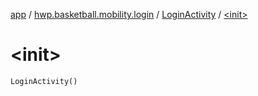 [app](../../index.md) / [hwp.basketball.mobility.login](../index.md) / [LoginActivity](index.md) / [&lt;init&gt;](.)

# &lt;init&gt;

`LoginActivity()`
